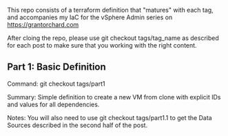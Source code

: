 This repo consists of a terraform definition that "matures" with each tag, and accompanies my IaC for the vSphere Admin series on https://grantorchard.com

After cloing the repo, please use git checkout tags/tag_name as described for each post to make sure that you working with the right content.

## Part 1: Basic Definition
Command: git checkout tags/part1

Summary: Simple definition to create a new VM from clone with explicit IDs and values for all dependencies.

Notes: You will also need to use git checkout tags/part1.1 to get the Data Sources described in the second half of the post.